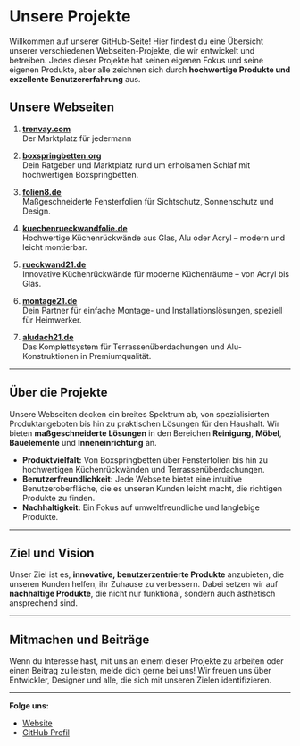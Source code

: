 # Unsere Projekte

Willkommen auf unserer GitHub-Seite! Hier findest du eine Übersicht unserer verschiedenen Webseiten-Projekte, die wir entwickelt und betreiben. Jedes dieser Projekte hat seinen eigenen Fokus und seine eigenen Produkte, aber alle zeichnen sich durch **hochwertige Produkte und exzellente Benutzererfahrung** aus.

## Unsere Webseiten

1. **[trenvay.com](https://trenvay.com)**  
   Der Marktplatz für jedermann

2. **[boxspringbetten.org](https://boxspringbetten.org)**  
   Dein Ratgeber und Marktplatz rund um erholsamen Schlaf mit hochwertigen Boxspringbetten.

3. **[folien8.de](https://folien8.de)**  
   Maßgeschneiderte Fensterfolien für Sichtschutz, Sonnenschutz und Design.

4. **[kuechenrueckwandfolie.de](https://kuechenrueckwandfolie.de)**  
   Hochwertige Küchenrückwände aus Glas, Alu oder Acryl – modern und leicht montierbar.

5. **[rueckwand21.de](https://rueckwand21.de)**  
   Innovative Küchenrückwände für moderne Küchenräume – von Acryl bis Glas.

6. **[montage21.de](https://montage21.de)**  
   Dein Partner für einfache Montage- und Installationslösungen, speziell für Heimwerker.

7. **[aludach21.de](https://aludach21.de)**  
   Das Komplettsystem für Terrassenüberdachungen und Alu-Konstruktionen in Premiumqualität.

---

## Über die Projekte

Unsere Webseiten decken ein breites Spektrum ab, von spezialisierten Produktangeboten bis hin zu praktischen Lösungen für den Haushalt. Wir bieten **maßgeschneiderte Lösungen** in den Bereichen **Reinigung**, **Möbel**, **Bauelemente** und **Inneneinrichtung** an.

- **Produktvielfalt:** Von Boxspringbetten über Fensterfolien bis hin zu hochwertigen Küchenrückwänden und Terrassenüberdachungen.
- **Benutzerfreundlichkeit:** Jede Webseite bietet eine intuitive Benutzeroberfläche, die es unseren Kunden leicht macht, die richtigen Produkte zu finden.
- **Nachhaltigkeit:** Ein Fokus auf umweltfreundliche und langlebige Produkte.

---

## Ziel und Vision

Unser Ziel ist es, **innovative, benutzerzentrierte Produkte** anzubieten, die unseren Kunden helfen, ihr Zuhause zu verbessern. Dabei setzen wir auf **nachhaltige Produkte**, die nicht nur funktional, sondern auch ästhetisch ansprechend sind.

---

## Mitmachen und Beiträge

Wenn du Interesse hast, mit uns an einem dieser Projekte zu arbeiten oder einen Beitrag zu leisten, melde dich gerne bei uns! Wir freuen uns über Entwickler, Designer und alle, die sich mit unseren Zielen identifizieren.

---

**Folge uns:**  
- [Website](https://trenvay.com)  
- [GitHub Profil](https://github.com/dein-benutzername)  
